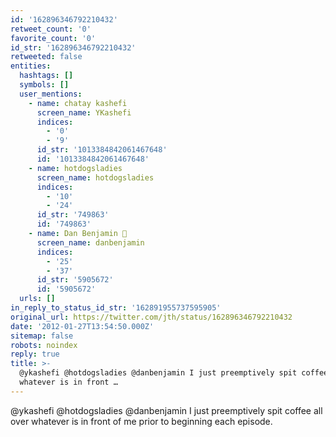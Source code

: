 ```yaml
---
id: '162896346792210432'
retweet_count: '0'
favorite_count: '0'
id_str: '162896346792210432'
retweeted: false
entities:
  hashtags: []
  symbols: []
  user_mentions:
    - name: chatay kashefi
      screen_name: YKashefi
      indices:
        - '0'
        - '9'
      id_str: '1013384842061467648'
      id: '1013384842061467648'
    - name: hotdogsladies
      screen_name: hotdogsladies
      indices:
        - '10'
        - '24'
      id_str: '749863'
      id: '749863'
    - name: Dan Benjamin 👻
      screen_name: danbenjamin
      indices:
        - '25'
        - '37'
      id_str: '5905672'
      id: '5905672'
  urls: []
in_reply_to_status_id_str: '162891955737595905'
original_url: https://twitter.com/jth/status/162896346792210432
date: '2012-01-27T13:54:50.000Z'
sitemap: false
robots: noindex
reply: true
title: >-
  @ykashefi @hotdogsladies @danbenjamin I just preemptively spit coffee all over
  whatever is in front …
---
```


@ykashefi @hotdogsladies @danbenjamin I just preemptively spit coffee all over whatever is in front of me prior to beginning each episode.
